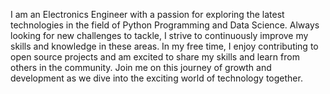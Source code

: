 I am an Electronics Engineer with a passion for exploring the latest technologies in the field of Python Programming and Data Science. Always looking for new challenges to tackle, I strive to continuously improve my skills and knowledge in these areas. In my free time, I enjoy contributing to open source projects and am excited to share my skills and learn from others in the community. Join me on this journey of growth and development as we dive into the exciting world of technology together.
